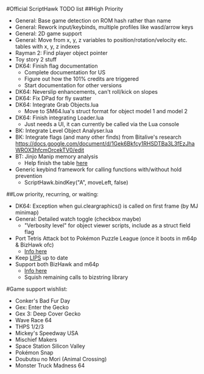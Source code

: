 #Official ScriptHawk TODO list
##High Priority
- General: Base game detection on ROM hash rather than name
- General: Rework input/keybinds, multiple profiles like wasd/arrow keys
- General: 2D game support
- General: Move from x, y, z variables to position/rotation/velocity etc. tables with x, y, z indexes
- Rayman 2: Find player object pointer
- Toy story 2 stuff
- DK64: Finish flag documentation
	- Complete documentation for US
	- Figure out how the 101% credits are triggered
	- Start documentation for other versions
- DK64: Neverslip enhancements, can't roll/kick on slopes
- DK64: Fix DPad for fly swatter
- DK64: Integrate Grab Objects.lua
	- Move to SM64.lua's struct format for object model 1 and model 2
- DK64: Finish integrating Loader.lua
	- Just needs a UI, it can currently be called via the Lua console
- BK: Integrate Level Object Analyser.lua
- BK: Integrate flags (and many other finds) from Bitalive's research https://docs.google.com/document/d/1Gek6Bkfcy1RHSDTBa3L3fEzJhaWROX3hfcmOrcekTV0/edit
- BT: Jinjo Manip memory analysis
	- Help finish the table [here](https://docs.google.com/spreadsheets/d/1QLn9yh7ZS9dT-lMymj_98mKmnEb5OLqz_QKkEhrVzyM/pub?gid=0)
- Generic keybind framework for calling functions with/without hold prevention
	- ScriptHawk.bindKey("A", moveLeft, false)

##Low priority, recurring, or waiting:
- DK64: Exception when gui.cleargraphics() is called on first frame (by MJ minimap)
- General: Detailed watch toggle (checkbox maybe)
	- "Verbosity level" for object viewer scripts, include as a struct field flag
- Port Tetris Attack bot to Pokémon Puzzle League (once it boots in m64p & BizHawk ofc)
	- [Info here](https://github.com/mupen64plus/mupen64plus-user-issues/issues/567)
- Keep [LIPS](https://github.com/notwa/lips) up to date
- Support both BizHawk and m64p
	- [Info here](https://github.com/notwa/mm/commit/90d30e218f3128fb130e54bd8662527bdd73f40f)
	- Squish remaining calls to bizstring library

#Game support wishlist:
- Conker's Bad Fur Day
- Gex: Enter the Gecko
- Gex 3: Deep Cover Gecko
- Wave Race 64
- THPS 1/2/3
- Mickey's Speedway USA
- Mischief Makers
- Space Station Silicon Valley
- Pokémon Snap
- Doubutsu no Mori (Animal Crossing)
- Monster Truck Madness 64